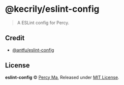 # @kecrily/eslint-config

> A ESLint config for Percy.

## Credit

- [@antfu/eslint-config](https://github.com/antfu/eslint-config)

## License

**eslint-config** © [Percy Ma](https://git.io/kecrily), Released under [MIT License](LICENSE).

